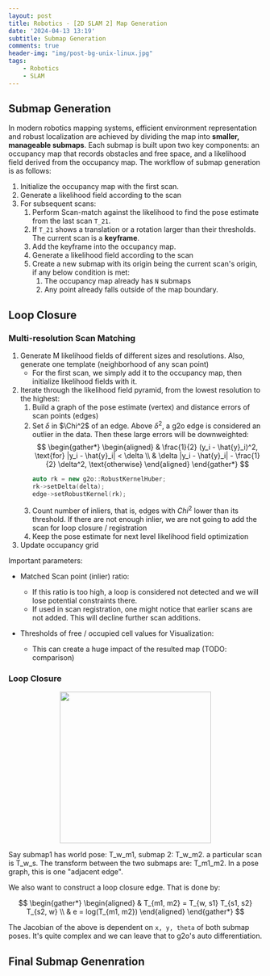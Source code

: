```yaml
---
layout: post
title: Robotics - [2D SLAM 2] Map Generation
date: '2024-04-13 13:19'
subtitle: Submap Generation
comments: true
header-img: "img/post-bg-unix-linux.jpg"
tags:
    - Robotics
    - SLAM
---
```


## Submap Generation

In modern robotics mapping systems, efficient environment representation and robust localization are achieved by dividing the map into **smaller, manageable submaps**. Each submap is built upon two key components: an occupancy map that records obstacles and free space, and a likelihood field derived from the occupancy map. The workflow of submap generation is as follows:

1. Initialize the occupancy map with the first scan. 
2. Generate a likelihood field according to the scan
3. For subsequent scans:
    1. Perform Scan-match against the likelihood to find the pose estimate from the last scan `T_21`. 
    2. If `T_21` shows a translation or a rotation larger than their thresholds. The current scan is a **keyframe**. 
    3. Add the keyframe into the occupancy map. 
    4. Generate a likelihood field according to the scan
    5. Create a new submap with its origin being the current scan's origin, if any below condition is met:
        1. The occupancy map already has `N` submaps
        2. Any point already falls outside of the map boundary. 

## Loop Closure

### Multi-resolution Scan Matching

1. Generate M likelihood fields of different sizes and resolutions. Also, generate one template (neighborhood of any scan point)
    - For the first scan, we simply add it to the occupancy map, then initialize likelihood fields with it.
2. Iterate through the likelihood field pyramid, from the lowest resolution to the highest:
    1. Build a graph of the pose estimate (vertex) and distance errors of scan points (edges)
    2. Set $\delta$ in $\Chi^2$ of an edge. Above $\delta^2$, a g2o edge is considered an outlier in the data. Then these large errors will be downweighted:
        $$
        \begin{gather*}
        \begin{aligned}
        & \frac{1}{2} (y_i - \hat{y}_i)^2, \text{for} |y_i - \hat{y}_i| < \delta
        \\ &
        \delta |y_i - \hat{y}_i| - \frac{1}{2} \delta^2, \text{otherwise}
        \end{aligned}
        \end{gather*}
        $$
        ```cpp
        auto rk = new g2o::RobustKernelHuber;
        rk->setDelta(delta);
        edge->setRobustKernel(rk);
        ```
    3. Count number of inliers, that is, edges with $Chi^2$ lower than its threshold. If there are not enough inlier, we are not going to add the scan for loop closure / registration
    4. Keep the pose estimate for next level likelihood field optimization
3. Update occupancy grid

Important parameters:

- Matched Scan point (inlier) ratio:
    - If this ratio is too high, a loop is considered not detected and we will lose potential constraints there. 
    - If used in scan registration, one might notice that earlier scans are not added. This will decline further scan additions.

- Thresholds of free / occupied cell values for Visualization:
    - This can create a huge impact of the resulted map (TODO: comparison)

### Loop Closure

<div style="text-align: center;">
    <p align="center">
       <figure>
            <img src="https://github.com/user-attachments/assets/d4473c0d-02b0-43c2-a7b5-0252831bb874" height="300" alt=""/>
       </figure>
    </p>
</div>

Say submap1 has world pose: T_w_m1, submap 2: T_w_m2. a particular scan is T_w_s. The transform between the two submaps are: T_m1_m2. In a pose graph, this is one "adjacent edge". 

We also want to construct a loop closure edge. That is done by:


$$
\begin{gather*}
\begin{aligned}
& T_{m1, m2} = T_{w, s1} T_{s1, s2} T_{s2, w}
\\ &
e = log(T_{m1, m2})
\end{aligned}
\end{gather*}
$$

The Jacobian of the above is dependent on `x, y, theta` of both submap poses. It's quite complex and we can leave that to g2o's auto differentiation.

## Final Submap  Genenration
